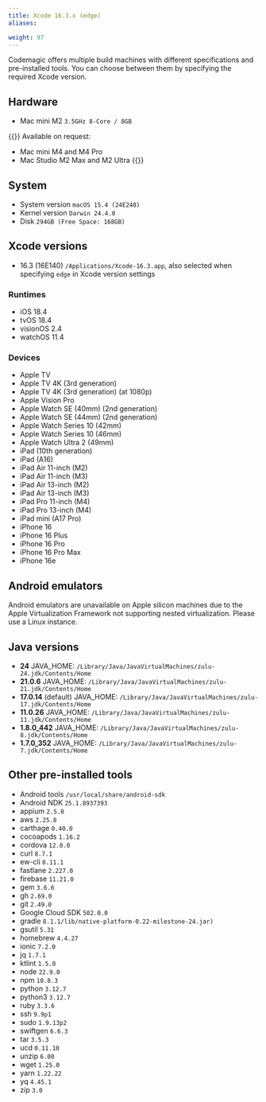 ```yaml
---
title: Xcode 16.3.x (edge)
aliases:

weight: 97
---
```


Codemagic offers multiple build machines with different specifications and pre-installed tools. You can choose between them by specifying the required Xcode version.

## Hardware

- Mac mini M2 `3.5GHz 8-Core / 8GB`

{{<notebox>}}
Available on request:
- Mac mini M4 and M4 Pro
- Mac Studio M2 Max and M2 Ultra
{{</notebox>}}

## System

- System version `macOS 15.4 (24E248)`
- Kernel version `Darwin 24.4.0`
- Disk `294GB (Free Space: 168GB)`

## Xcode versions

- 16.3 (16E140) `/Applications/Xcode-16.3.app`, also selected when specifying `edge` in Xcode version settings

### Runtimes

- iOS 18.4
- tvOS 18.4
- visionOS 2.4
- watchOS 11.4

### Devices

- Apple TV
- Apple TV 4K (3rd generation)
- Apple TV 4K (3rd generation) (at 1080p)
- Apple Vision Pro
- Apple Watch SE (40mm) (2nd generation)
- Apple Watch SE (44mm) (2nd generation)
- Apple Watch Series 10 (42mm)
- Apple Watch Series 10 (46mm)
- Apple Watch Ultra 2 (49mm)
- iPad (10th generation)
- iPad (A16)
- iPad Air 11-inch (M2)
- iPad Air 11-inch (M3)
- iPad Air 13-inch (M2)
- iPad Air 13-inch (M3)
- iPad Pro 11-inch (M4)
- iPad Pro 13-inch (M4)
- iPad mini (A17 Pro)
- iPhone 16
- iPhone 16 Plus
- iPhone 16 Pro
- iPhone 16 Pro Max
- iPhone 16e

## Android emulators

Android emulators are unavailable on Apple silicon machines due to the Apple Virtualization Framework not supporting nested virtualization. Please use a Linux instance.

## Java versions

- **24** JAVA_HOME: `/Library/Java/JavaVirtualMachines/zulu-24.jdk/Contents/Home`
- **21.0.6** JAVA_HOME: `/Library/Java/JavaVirtualMachines/zulu-21.jdk/Contents/Home`
- **17.0.14** (default) JAVA_HOME: `/Library/Java/JavaVirtualMachines/zulu-17.jdk/Contents/Home`
- **11.0.26** JAVA_HOME: `/Library/Java/JavaVirtualMachines/zulu-11.jdk/Contents/Home`
- **1.8.0_442** JAVA_HOME: `/Library/Java/JavaVirtualMachines/zulu-8.jdk/Contents/Home`
- **1.7.0_352** JAVA_HOME: `/Library/Java/JavaVirtualMachines/zulu-7.jdk/Contents/Home`

## Other pre-installed tools

- Android tools `/usr/local/share/android-sdk`
- Android NDK `25.1.8937393`
- appium `2.5.0`
- aws `2.25.8`
- carthage `0.40.0`
- cocoapods `1.16.2`
- cordova `12.0.0`
- curl `8.7.1`
- ew-cli `0.11.1`
- fastlane `2.227.0`
- firebase `11.21.0`
- gem `3.6.6`
- gh `2.69.0`
- git `2.49.0`
- Google Cloud SDK `502.0.0`
- gradle `8.1.1/lib/native-platform-0.22-milestone-24.jar)`
- gsutil `5.31`
- homebrew `4.4.27`
- ionic `7.2.0`
- jq `1.7.1`
- ktlint `1.5.0`
- node `22.9.0`
- npm `10.8.3`
- python `3.12.7`
- python3 `3.12.7`
- ruby `3.3.6`
- ssh `9.9p1`
- sudo `1.9.13p2`
- swiftgen `6.6.3`
- tar `3.5.3`
- ucd `0.11.10`
- unzip `6.00`
- wget `1.25.0`
- yarn `1.22.22`
- yq `4.45.1`
- zip `3.0`
